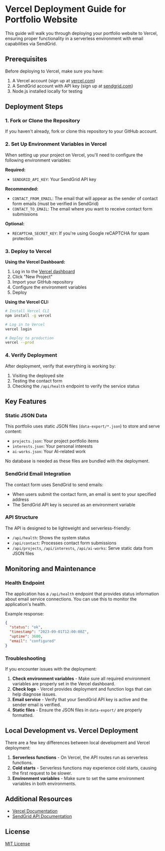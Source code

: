 # Vercel Deployment Guide for Portfolio Website

This guide will walk you through deploying your portfolio website to Vercel, ensuring proper functionality in a serverless environment with email capabilities via SendGrid.

## Prerequisites

Before deploying to Vercel, make sure you have:

1. A Vercel account (sign up at [vercel.com](https://vercel.com))
2. A SendGrid account with API key (sign up at [sendgrid.com](https://sendgrid.com))
3. Node.js installed locally for testing

## Deployment Steps

### 1. Fork or Clone the Repository

If you haven't already, fork or clone this repository to your GitHub account.

### 2. Set Up Environment Variables in Vercel

When setting up your project on Vercel, you'll need to configure the following environment variables:

**Required:**
- `SENDGRID_API_KEY`: Your SendGrid API key

**Recommended:**
- `CONTACT_FROM_EMAIL`: The email that will appear as the sender of contact form emails (must be verified in SendGrid)
- `CONTACT_TO_EMAIL`: The email where you want to receive contact form submissions

**Optional:**
- `RECAPTCHA_SECRET_KEY`: If you're using Google reCAPTCHA for spam protection

### 3. Deploy to Vercel

**Using the Vercel Dashboard:**

1. Log in to the [Vercel dashboard](https://vercel.com/dashboard)
2. Click "New Project"
3. Import your GitHub repository
4. Configure the environment variables
5. Deploy

**Using the Vercel CLI:**

```bash
# Install Vercel CLI
npm install -g vercel

# Log in to Vercel
vercel login

# Deploy to production
vercel --prod
```

### 4. Verify Deployment

After deployment, verify that everything is working by:

1. Visiting the deployed site
2. Testing the contact form
3. Checking the `/api/health` endpoint to verify the service status

## Key Features

### Static JSON Data

This portfolio uses static JSON files (`data-export/*.json`) to store and serve content:
- `projects.json`: Your project portfolio items
- `interests.json`: Your personal interests
- `ai-works.json`: Your AI-related work

No database is needed as these files are bundled with the deployment.

### SendGrid Email Integration

The contact form uses SendGrid to send emails:
- When users submit the contact form, an email is sent to your specified address
- The SendGrid API key is secured as an environment variable

### API Structure

The API is designed to be lightweight and serverless-friendly:
- `/api/health`: Shows the system status
- `/api/contact`: Processes contact form submissions
- `/api/projects`, `/api/interests`, `/api/ai-works`: Serve static data from JSON files

## Monitoring and Maintenance

### Health Endpoint

The application has a `/api/health` endpoint that provides status information about email service connections. You can use this to monitor the application's health.

Example response:
```json
{
  "status": "ok",
  "timestamp": "2023-09-01T12:00:00Z",
  "uptime": 3600,
  "email": "configured"
}
```

### Troubleshooting

If you encounter issues with the deployment:

1. **Check environment variables** - Make sure all required environment variables are properly set in the Vercel dashboard.
2. **Check logs** - Vercel provides deployment and function logs that can help diagnose issues.
3. **Email service** - Verify that your SendGrid API key is active and the sender email is verified.
4. **Static files** - Ensure the JSON files in `data-export/` are properly formatted.

## Local Development vs. Vercel Deployment

There are a few key differences between local development and Vercel deployment:

1. **Serverless functions** - On Vercel, the API routes run as serverless functions.
2. **Cold starts** - Serverless functions may experience cold starts, causing the first request to be slower.
3. **Environment variables** - Make sure to set the same environment variables in both environments.

## Additional Resources

- [Vercel Documentation](https://vercel.com/docs)
- [SendGrid API Documentation](https://docs.sendgrid.com/api-reference)

## License

[MIT License](LICENSE)